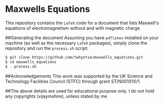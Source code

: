 # Maxwells Equations
This repository contains the `LaTeX` code for a document that
lists Maxwell's equations of electromagnetism
without and with magnetic charge.

##Generating the document
Assuming you have `pdflatex` installed on your machine
(as well as the necessary `LaTeX` packages),
simply clone the repository and run the `process.sh`
script:

```bash
$ git clone https://github.com/twhyntie/maxwells_equations.git
$ cd maxwells_equations
$ . process.sh
```

##Acknowledgements
This work was supported by the
UK Science and Technology Facilities Council (STFC)
through grant ST/N00101X/1.

##The above details are used for educational purpose only. I do not hold any copyrights (vijaymohire), unless stated by me
